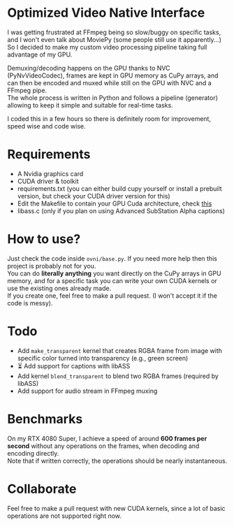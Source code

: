 # Optimized Video Native Interface 
I was getting frustrated at FFmpeg being so slow/buggy on specific tasks, and I won't even talk about MoviePy (some people still use it apparently...)   
So I decided to make my custom video processing pipeline taking full advantage of my GPU.   

Demuxing/decoding happens on the GPU thanks to NVC (PyNvVideoCodec), frames are kept in GPU memory as CuPy arrays, and can then be encoded and muxed while still on the GPU with NVC and a FFmpeg pipe.   
The whole process is written in Python and follows a pipeline (generator) allowing to keep it simple and suitable for real-time tasks.   

I coded this in a few hours so there is definitely room for improvement, speed wise and code wise.   

# Requirements
- A Nvidia graphics card
- CUDA driver & toolkit
- requirements.txt (you can either build cupy yourself or install a prebuilt version, but check your CUDA driver version for this)
- Edit the Makefile to contain your GPU Cuda architecture, check [this](https://developer.nvidia.com/cuda-gpus)
- libass.c (only if you plan on using Advanced SubStation Alpha captions)
    
# How to use? 
Just check the code inside `ovni/base.py`. If you need more help then this project is probably not for you.   
You can do **literally anything** you want directly on the CuPy arrays in GPU memory, and for a specific task you can write your own CUDA kernels or use the existing ones already made.   
If you create one, feel free to make a pull request. (I won't accept it if the code is messy).   

# Todo

- Add `make_transparent` kernel that creates RGBA frame from image with specific color turned into transparency (e.g., green screen)
- ⏳ Add support for captions with libASS
- Add kernel `blend_transparent` to blend two RGBA frames (required by libASS)
- Add support for audio stream in FFmpeg muxing


# Benchmarks
On my RTX 4080 Super, I achieve a speed of around **600 frames per second** without any operations on the frames, when decoding and encoding directly.   
Note that if written correctly, the operations should be nearly instantaneous.   

# Collaborate
Feel free to make a pull request with new CUDA kernels, since a lot of basic operations are not supported right now.
